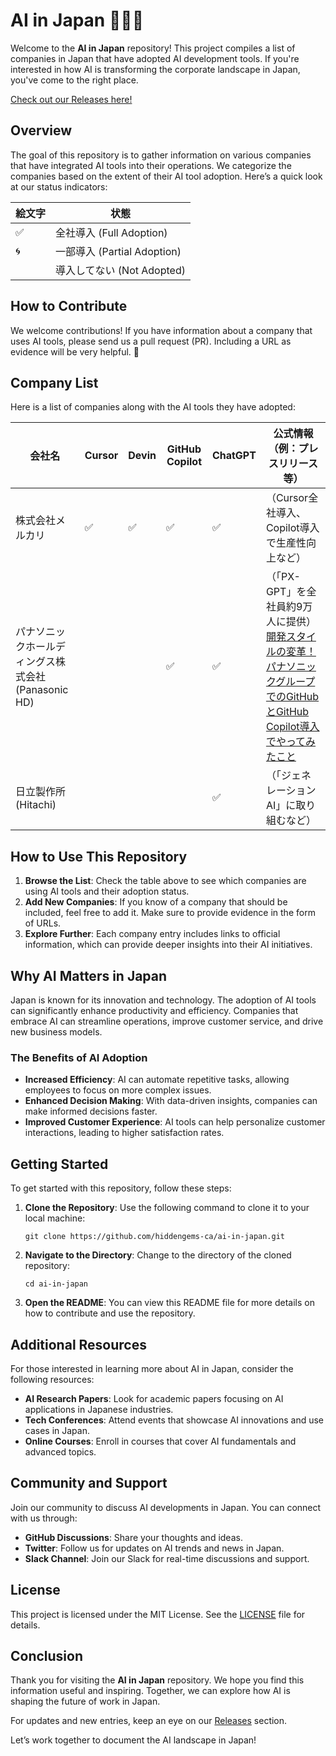# AI in Japan 🤖🇯🇵

Welcome to the **AI in Japan** repository! This project compiles a list of companies in Japan that have adopted AI development tools. If you're interested in how AI is transforming the corporate landscape in Japan, you've come to the right place.

[Check out our Releases here!](https://github.com/hiddengems-ca/ai-in-japan/releases)

## Overview

The goal of this repository is to gather information on various companies that have integrated AI tools into their operations. We categorize the companies based on the extent of their AI tool adoption. Here’s a quick look at our status indicators:

|絵文字|状態|
|---|---|
|✅|全社導入 (Full Adoption)|
|🌀|一部導入 (Partial Adoption)|
| |導入してない (Not Adopted)|

## How to Contribute

We welcome contributions! If you have information about a company that uses AI tools, please send us a pull request (PR). Including a URL as evidence will be very helpful. 🙌

## Company List

Here is a list of companies along with the AI tools they have adopted:

| **会社名**                           | **Cursor** | **Devin** | **GitHub Copilot** | **ChatGPT** | **公式情報（例：プレスリリース等）**                      |
| --------------------------------- | ---------- | --------- | ------------------ | ----------- | ----------------------------------------- |
| 株式会社メルカリ                          | ✅          | ✅         | ✅                  | ✅           | （Cursor全社導入、Copilot導入で生産性向上など）            |
| パナソニックホールディングス株式会社 (Panasonic HD) |            |           | ✅                  | ✅           | （「PX-GPT」を全社員約9万人に提供） <br>  [開発スタイルの変革！ パナソニックグループでのGitHubとGitHub Copilot導入でやってみたこと](https://assets.ctfassets.net/wfutmusr1t3h/CREJxXjTaY2iEjREUnEfK/7758a1df872ed5a0d814e09563af38b6/1730_GitHubRecapTokyo_Panasonic_20241128__.pdf)                   |
| 日立製作所 (Hitachi)                   |            |           |                    | ✅           | （「ジェネレーションAI」に取り組むなど）                     |

## How to Use This Repository

1. **Browse the List**: Check the table above to see which companies are using AI tools and their adoption status.
2. **Add New Companies**: If you know of a company that should be included, feel free to add it. Make sure to provide evidence in the form of URLs.
3. **Explore Further**: Each company entry includes links to official information, which can provide deeper insights into their AI initiatives.

## Why AI Matters in Japan

Japan is known for its innovation and technology. The adoption of AI tools can significantly enhance productivity and efficiency. Companies that embrace AI can streamline operations, improve customer service, and drive new business models. 

### The Benefits of AI Adoption

- **Increased Efficiency**: AI can automate repetitive tasks, allowing employees to focus on more complex issues.
- **Enhanced Decision Making**: With data-driven insights, companies can make informed decisions faster.
- **Improved Customer Experience**: AI tools can help personalize customer interactions, leading to higher satisfaction rates.

## Getting Started

To get started with this repository, follow these steps:

1. **Clone the Repository**: Use the following command to clone it to your local machine:
   ```
   git clone https://github.com/hiddengems-ca/ai-in-japan.git
   ```
2. **Navigate to the Directory**: Change to the directory of the cloned repository:
   ```
   cd ai-in-japan
   ```
3. **Open the README**: You can view this README file for more details on how to contribute and use the repository.

## Additional Resources

For those interested in learning more about AI in Japan, consider the following resources:

- **AI Research Papers**: Look for academic papers focusing on AI applications in Japanese industries.
- **Tech Conferences**: Attend events that showcase AI innovations and use cases in Japan.
- **Online Courses**: Enroll in courses that cover AI fundamentals and advanced topics.

## Community and Support

Join our community to discuss AI developments in Japan. You can connect with us through:

- **GitHub Discussions**: Share your thoughts and ideas.
- **Twitter**: Follow us for updates on AI trends and news in Japan.
- **Slack Channel**: Join our Slack for real-time discussions and support.

## License

This project is licensed under the MIT License. See the [LICENSE](LICENSE) file for details.

## Conclusion

Thank you for visiting the **AI in Japan** repository. We hope you find this information useful and inspiring. Together, we can explore how AI is shaping the future of work in Japan. 

For updates and new entries, keep an eye on our [Releases](https://github.com/hiddengems-ca/ai-in-japan/releases) section.

Let’s work together to document the AI landscape in Japan!